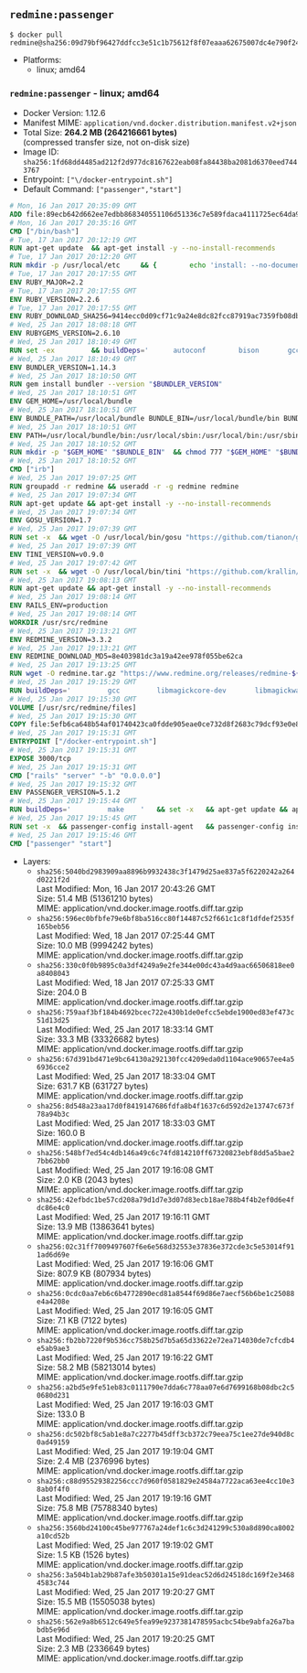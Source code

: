 ## `redmine:passenger`

```console
$ docker pull redmine@sha256:09d79bf96427ddfcc3e51c1b75612f8f07eaaa62675007dc4e790f242e59baa6
```

-	Platforms:
	-	linux; amd64

### `redmine:passenger` - linux; amd64

-	Docker Version: 1.12.6
-	Manifest MIME: `application/vnd.docker.distribution.manifest.v2+json`
-	Total Size: **264.2 MB (264216661 bytes)**  
	(compressed transfer size, not on-disk size)
-	Image ID: `sha256:1fd68dd4485ad212f2d977dc8167622eab08fa84438ba2081d6370eed7443767`
-	Entrypoint: `["\/docker-entrypoint.sh"]`
-	Default Command: `["passenger","start"]`

```dockerfile
# Mon, 16 Jan 2017 20:35:09 GMT
ADD file:89ecb642d662ee7edbb868340551106d51336c7e589fdaca4111725ec64da957 in / 
# Mon, 16 Jan 2017 20:35:16 GMT
CMD ["/bin/bash"]
# Tue, 17 Jan 2017 20:12:19 GMT
RUN apt-get update 	&& apt-get install -y --no-install-recommends 		bzip2 		ca-certificates 		libffi-dev 		libgdbm3 		libssl-dev 		libyaml-dev 		procps 		zlib1g-dev 	&& rm -rf /var/lib/apt/lists/*
# Tue, 17 Jan 2017 20:12:20 GMT
RUN mkdir -p /usr/local/etc 	&& { 		echo 'install: --no-document'; 		echo 'update: --no-document'; 	} >> /usr/local/etc/gemrc
# Tue, 17 Jan 2017 20:17:55 GMT
ENV RUBY_MAJOR=2.2
# Tue, 17 Jan 2017 20:17:55 GMT
ENV RUBY_VERSION=2.2.6
# Tue, 17 Jan 2017 20:17:55 GMT
ENV RUBY_DOWNLOAD_SHA256=9414ecc0d09cf71c9a24e8dc82fcc87919ac7359fb08db2791d6c32bfd157339
# Wed, 25 Jan 2017 18:08:18 GMT
ENV RUBYGEMS_VERSION=2.6.10
# Wed, 25 Jan 2017 18:10:49 GMT
RUN set -ex 		&& buildDeps=' 		autoconf 		bison 		gcc 		libbz2-dev 		libgdbm-dev 		libglib2.0-dev 		libncurses-dev 		libreadline-dev 		libxml2-dev 		libxslt-dev 		make 		ruby 		wget 		xz-utils 	' 	&& apt-get update 	&& apt-get install -y --no-install-recommends $buildDeps 	&& rm -rf /var/lib/apt/lists/* 		&& wget -O ruby.tar.xz "https://cache.ruby-lang.org/pub/ruby/${RUBY_MAJOR%-rc}/ruby-$RUBY_VERSION.tar.xz" 	&& echo "$RUBY_DOWNLOAD_SHA256 *ruby.tar.xz" | sha256sum -c - 		&& mkdir -p /usr/src/ruby 	&& tar -xJf ruby.tar.xz -C /usr/src/ruby --strip-components=1 	&& rm ruby.tar.xz 		&& cd /usr/src/ruby 		&& { 		echo '#define ENABLE_PATH_CHECK 0'; 		echo; 		cat file.c; 	} > file.c.new 	&& mv file.c.new file.c 		&& autoconf 	&& ./configure --disable-install-doc --enable-shared 	&& make -j"$(nproc)" 	&& make install 		&& apt-get purge -y --auto-remove $buildDeps 	&& cd / 	&& rm -r /usr/src/ruby 		&& gem update --system "$RUBYGEMS_VERSION"
# Wed, 25 Jan 2017 18:10:49 GMT
ENV BUNDLER_VERSION=1.14.3
# Wed, 25 Jan 2017 18:10:50 GMT
RUN gem install bundler --version "$BUNDLER_VERSION"
# Wed, 25 Jan 2017 18:10:51 GMT
ENV GEM_HOME=/usr/local/bundle
# Wed, 25 Jan 2017 18:10:51 GMT
ENV BUNDLE_PATH=/usr/local/bundle BUNDLE_BIN=/usr/local/bundle/bin BUNDLE_SILENCE_ROOT_WARNING=1 BUNDLE_APP_CONFIG=/usr/local/bundle
# Wed, 25 Jan 2017 18:10:51 GMT
ENV PATH=/usr/local/bundle/bin:/usr/local/sbin:/usr/local/bin:/usr/sbin:/usr/bin:/sbin:/bin
# Wed, 25 Jan 2017 18:10:52 GMT
RUN mkdir -p "$GEM_HOME" "$BUNDLE_BIN" 	&& chmod 777 "$GEM_HOME" "$BUNDLE_BIN"
# Wed, 25 Jan 2017 18:10:52 GMT
CMD ["irb"]
# Wed, 25 Jan 2017 19:07:25 GMT
RUN groupadd -r redmine && useradd -r -g redmine redmine
# Wed, 25 Jan 2017 19:07:34 GMT
RUN apt-get update && apt-get install -y --no-install-recommends 		ca-certificates 		wget 	&& rm -rf /var/lib/apt/lists/*
# Wed, 25 Jan 2017 19:07:34 GMT
ENV GOSU_VERSION=1.7
# Wed, 25 Jan 2017 19:07:39 GMT
RUN set -x 	&& wget -O /usr/local/bin/gosu "https://github.com/tianon/gosu/releases/download/$GOSU_VERSION/gosu-$(dpkg --print-architecture)" 	&& wget -O /usr/local/bin/gosu.asc "https://github.com/tianon/gosu/releases/download/$GOSU_VERSION/gosu-$(dpkg --print-architecture).asc" 	&& export GNUPGHOME="$(mktemp -d)" 	&& gpg --keyserver ha.pool.sks-keyservers.net --recv-keys B42F6819007F00F88E364FD4036A9C25BF357DD4 	&& gpg --batch --verify /usr/local/bin/gosu.asc /usr/local/bin/gosu 	&& rm -r "$GNUPGHOME" /usr/local/bin/gosu.asc 	&& chmod +x /usr/local/bin/gosu 	&& gosu nobody true
# Wed, 25 Jan 2017 19:07:39 GMT
ENV TINI_VERSION=v0.9.0
# Wed, 25 Jan 2017 19:07:42 GMT
RUN set -x 	&& wget -O /usr/local/bin/tini "https://github.com/krallin/tini/releases/download/$TINI_VERSION/tini" 	&& wget -O /usr/local/bin/tini.asc "https://github.com/krallin/tini/releases/download/$TINI_VERSION/tini.asc" 	&& export GNUPGHOME="$(mktemp -d)" 	&& gpg --keyserver ha.pool.sks-keyservers.net --recv-keys 6380DC428747F6C393FEACA59A84159D7001A4E5 	&& gpg --batch --verify /usr/local/bin/tini.asc /usr/local/bin/tini 	&& rm -r "$GNUPGHOME" /usr/local/bin/tini.asc 	&& chmod +x /usr/local/bin/tini 	&& tini -h
# Wed, 25 Jan 2017 19:08:13 GMT
RUN apt-get update && apt-get install -y --no-install-recommends 		imagemagick 		libmysqlclient18 		libpq5 		libsqlite3-0 				bzr 		git 		mercurial 		openssh-client 		subversion 	&& rm -rf /var/lib/apt/lists/*
# Wed, 25 Jan 2017 19:08:14 GMT
ENV RAILS_ENV=production
# Wed, 25 Jan 2017 19:08:14 GMT
WORKDIR /usr/src/redmine
# Wed, 25 Jan 2017 19:13:21 GMT
ENV REDMINE_VERSION=3.3.2
# Wed, 25 Jan 2017 19:13:21 GMT
ENV REDMINE_DOWNLOAD_MD5=8e403981dc3a19a42ee978f055be62ca
# Wed, 25 Jan 2017 19:13:25 GMT
RUN wget -O redmine.tar.gz "https://www.redmine.org/releases/redmine-${REDMINE_VERSION}.tar.gz" 	&& echo "$REDMINE_DOWNLOAD_MD5 redmine.tar.gz" | md5sum -c - 	&& tar -xvf redmine.tar.gz --strip-components=1 	&& rm redmine.tar.gz files/delete.me log/delete.me 	&& mkdir -p tmp/pdf public/plugin_assets 	&& chown -R redmine:redmine ./
# Wed, 25 Jan 2017 19:15:29 GMT
RUN buildDeps=' 		gcc 		libmagickcore-dev 		libmagickwand-dev 		libmysqlclient-dev 		libpq-dev 		libsqlite3-dev 		make 		patch 	' 	&& set -ex 	&& apt-get update && apt-get install -y $buildDeps --no-install-recommends 	&& rm -rf /var/lib/apt/lists/* 	&& bundle install --without development test 	&& for adapter in mysql2 postgresql sqlite3; do 		echo "$RAILS_ENV:" > ./config/database.yml; 		echo "  adapter: $adapter" >> ./config/database.yml; 		bundle install --without development test; 	done 	&& rm ./config/database.yml 	&& apt-get purge -y --auto-remove $buildDeps
# Wed, 25 Jan 2017 19:15:30 GMT
VOLUME [/usr/src/redmine/files]
# Wed, 25 Jan 2017 19:15:30 GMT
COPY file:5efb6ca648b54af01740423ca0fdde905eae0ce732d8f2683c79dcf93e0e86c5 in / 
# Wed, 25 Jan 2017 19:15:31 GMT
ENTRYPOINT ["/docker-entrypoint.sh"]
# Wed, 25 Jan 2017 19:15:31 GMT
EXPOSE 3000/tcp
# Wed, 25 Jan 2017 19:15:31 GMT
CMD ["rails" "server" "-b" "0.0.0.0"]
# Wed, 25 Jan 2017 19:15:32 GMT
ENV PASSENGER_VERSION=5.1.2
# Wed, 25 Jan 2017 19:15:44 GMT
RUN buildDeps=' 		make 	' 	&& set -x 	&& apt-get update && apt-get install -y --no-install-recommends $buildDeps && rm -rf /var/lib/apt/lists/* 	&& gem install passenger --version "$PASSENGER_VERSION" 	&& apt-get purge -y --auto-remove $buildDeps
# Wed, 25 Jan 2017 19:15:45 GMT
RUN set -x 	&& passenger-config install-agent 	&& passenger-config install-standalone-runtime
# Wed, 25 Jan 2017 19:15:46 GMT
CMD ["passenger" "start"]
```

-	Layers:
	-	`sha256:5040bd2983909aa8896b9932438c3f1479d25ae837a5f6220242a264d0221f2d`  
		Last Modified: Mon, 16 Jan 2017 20:43:26 GMT  
		Size: 51.4 MB (51361210 bytes)  
		MIME: application/vnd.docker.image.rootfs.diff.tar.gzip
	-	`sha256:596ec0bfbfe79e6bf8ba516cc80f14487c52f661c1c8f1dfdef2535f165beb56`  
		Last Modified: Wed, 18 Jan 2017 07:25:44 GMT  
		Size: 10.0 MB (9994242 bytes)  
		MIME: application/vnd.docker.image.rootfs.diff.tar.gzip
	-	`sha256:330c0f0b9895c0a3df4249a9e2fe344e00dc43a4d9aac66506818ee0a8408043`  
		Last Modified: Wed, 18 Jan 2017 07:25:33 GMT  
		Size: 204.0 B  
		MIME: application/vnd.docker.image.rootfs.diff.tar.gzip
	-	`sha256:759aaf3bf184b4692bcec722e430b1de0efcc5ebde1900ed83ef473c51d13d25`  
		Last Modified: Wed, 25 Jan 2017 18:33:14 GMT  
		Size: 33.3 MB (33326682 bytes)  
		MIME: application/vnd.docker.image.rootfs.diff.tar.gzip
	-	`sha256:67d391bd471e9bc64130a292130fcc4209eda0d1104ace90657ee4a56936cce2`  
		Last Modified: Wed, 25 Jan 2017 18:33:04 GMT  
		Size: 631.7 KB (631727 bytes)  
		MIME: application/vnd.docker.image.rootfs.diff.tar.gzip
	-	`sha256:8d548a23aa17d0f8419147686fdfa8b4f1637c6d592d2e13747c673f78a94b3c`  
		Last Modified: Wed, 25 Jan 2017 18:33:03 GMT  
		Size: 160.0 B  
		MIME: application/vnd.docker.image.rootfs.diff.tar.gzip
	-	`sha256:548bf7ed54c4db146a49c6c74fd814210ff67320823ebf8dd5a5bae27bb62bb0`  
		Last Modified: Wed, 25 Jan 2017 19:16:08 GMT  
		Size: 2.0 KB (2043 bytes)  
		MIME: application/vnd.docker.image.rootfs.diff.tar.gzip
	-	`sha256:42efbdc1be57cd208a79d1d7e3d07d83ecb18ae788b4f4b2ef0d6e4fdc86e4c0`  
		Last Modified: Wed, 25 Jan 2017 19:16:11 GMT  
		Size: 13.9 MB (13863641 bytes)  
		MIME: application/vnd.docker.image.rootfs.diff.tar.gzip
	-	`sha256:02c31ff7009497607f6e6e568d32553e37836e372cde3c5e53014f911ad6d69e`  
		Last Modified: Wed, 25 Jan 2017 19:16:06 GMT  
		Size: 807.9 KB (807934 bytes)  
		MIME: application/vnd.docker.image.rootfs.diff.tar.gzip
	-	`sha256:0cdc0aa7eb6c6b4772890ecd81a8544f69d86e7aecf56b6be1c25088e4a4208e`  
		Last Modified: Wed, 25 Jan 2017 19:16:05 GMT  
		Size: 7.1 KB (7122 bytes)  
		MIME: application/vnd.docker.image.rootfs.diff.tar.gzip
	-	`sha256:fb2bb7220f9b536cc758b25d7b5a65d33622e72ea714030de7cfcdb4e5ab9ae3`  
		Last Modified: Wed, 25 Jan 2017 19:16:22 GMT  
		Size: 58.2 MB (58213014 bytes)  
		MIME: application/vnd.docker.image.rootfs.diff.tar.gzip
	-	`sha256:a2bd5e9fe51eb83c0111790e7dda6c778aa07e6d7699168b08dbc2c50680d231`  
		Last Modified: Wed, 25 Jan 2017 19:16:03 GMT  
		Size: 133.0 B  
		MIME: application/vnd.docker.image.rootfs.diff.tar.gzip
	-	`sha256:dc502bf8c5ab1e8a7c2277b45dff3cb372c79eea75c1ee27de940d8c0ad49159`  
		Last Modified: Wed, 25 Jan 2017 19:19:04 GMT  
		Size: 2.4 MB (2376996 bytes)  
		MIME: application/vnd.docker.image.rootfs.diff.tar.gzip
	-	`sha256:c88d95529382256ccc7d960f0581829e24584a7722aca63ee4cc10e38ab0f4f0`  
		Last Modified: Wed, 25 Jan 2017 19:19:16 GMT  
		Size: 75.8 MB (75788340 bytes)  
		MIME: application/vnd.docker.image.rootfs.diff.tar.gzip
	-	`sha256:3560bd24100c45be977767a24def1c6c3d241299c530a8d890ca8002a10cd52b`  
		Last Modified: Wed, 25 Jan 2017 19:19:02 GMT  
		Size: 1.5 KB (1526 bytes)  
		MIME: application/vnd.docker.image.rootfs.diff.tar.gzip
	-	`sha256:3a504b1ab29b87afe3b50301a15e91deac52d6d24518dc169f2e34684583c744`  
		Last Modified: Wed, 25 Jan 2017 19:20:27 GMT  
		Size: 15.5 MB (15505038 bytes)  
		MIME: application/vnd.docker.image.rootfs.diff.tar.gzip
	-	`sha256:562e9a8b6512c649e5fea99e9237381478595acbc54be9abfa26a7babdb5e96d`  
		Last Modified: Wed, 25 Jan 2017 19:20:25 GMT  
		Size: 2.3 MB (2336649 bytes)  
		MIME: application/vnd.docker.image.rootfs.diff.tar.gzip
